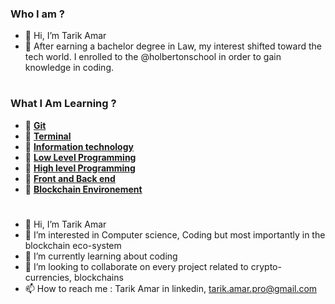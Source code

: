 ### Who I am ? 
- 👋 Hi, I’m Tarik Amar
- 🌱 After earning a bachelor degree in Law, my interest shifted toward the tech world. I enrolled to the @holbertonschool in order to gain knowledge in coding.
#

### What I Am Learning ? 
* 🤖 [**Git**](https://github.com/tarikamar/git)
* 🤖 [**Terminal**](https://github.com/tarikamar/terminal)
* 🤖 [**Information technology**](https://github.com/tarikamar/informationTechnology)
* 🤖 [**Low Level Programming**](https://github.com/tarikamar/holbertonSchool-lowLevelProgramming)
* 🤖 [**High level Programming**](https://github.com/tarikamar/holbertonSchool-highLevelProgramming)
* 🤖 [**Front and Back end**](https://github.com/tarikamar/frontBackEnd)
* 🤖 [**Blockchain Environement**](https://github.com/tarikamar/blockchainEnv)

#


















- 👋 Hi, I’m Tarik Amar
- 👀 I’m interested in Computer science, Coding but most importantly in the blockchain eco-system
- 🌱 I’m currently learning about coding  
- 💞️ I’m looking to collaborate on every project related to crypto-currencies, blockchains
- 📫 How to reach me : Tarik Amar in linkedin, tarik.amar.pro@gmail.com

<!---
tarikamar/tarikamar is a ✨ special ✨ repository because its `README.md` (this file) appears on your GitHub profile.
You can click the Preview link to take a look at your changes.
--->
